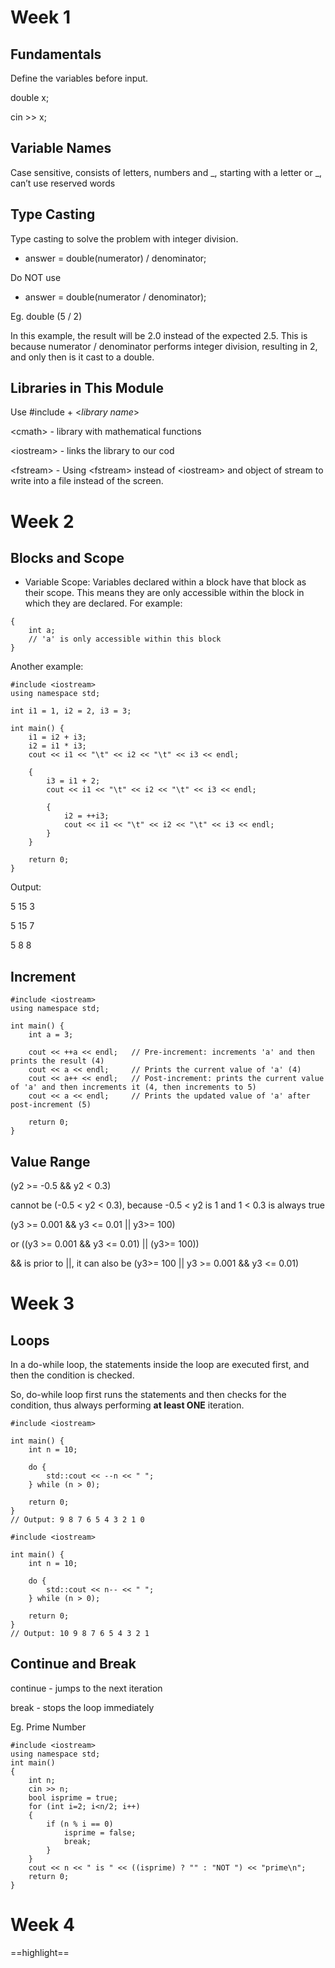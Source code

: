# Week 1
## Fundamentals

Define the variables before input.

double x;

cin >> x;

## Variable Names

Case sensitive, consists of letters, numbers and _, starting with a letter or _, can’t use reserved words

## Type Casting

Type casting to solve the problem with integer division.

  * answer = double(numerator) / denominator;
  
  Do NOT use
  
  * answer = double(numerator / denominator);

 Eg. double (5 / 2) 
  
 In this example, the result will be 2.0 instead of the expected 2.5. This is because numerator / denominator performs integer division, resulting in 2, and only then is it cast to a double.


## Libraries in This Module

Use #include + \<*library name*\>

\<cmath\> - library with mathematical functions

\<iostream\> - links the library to our cod

\<fstream\> - Using \<fstream\> instead of \<iostream\> and object of stream to write into a file instead of the screen.


# Week 2
## Blocks and Scope

* Variable Scope: Variables declared within a block have that block as their scope. This means they are only accessible within the block in which they are declared. For example:

```
{
    int a;
    // 'a' is only accessible within this block
}
```

Another example: 

```
#include <iostream>
using namespace std;

int i1 = 1, i2 = 2, i3 = 3;

int main() {
    i1 = i2 + i3;
    i2 = i1 * i3;
    cout << i1 << "\t" << i2 << "\t" << i3 << endl;

    {
        i3 = i1 + 2;
        cout << i1 << "\t" << i2 << "\t" << i3 << endl;

        {
            i2 = ++i3;
            cout << i1 << "\t" << i2 << "\t" << i3 << endl;
        }
    }

    return 0;
}
```

Output: 

5       15      3

5       15      7

5       8       8


## Increment

```
#include <iostream>
using namespace std;

int main() {
    int a = 3;

    cout << ++a << endl;   // Pre-increment: increments 'a' and then prints the result (4)
    cout << a << endl;     // Prints the current value of 'a' (4)
    cout << a++ << endl;   // Post-increment: prints the current value of 'a' and then increments it (4, then increments to 5)
    cout << a << endl;     // Prints the updated value of 'a' after post-increment (5)

    return 0;
}
```

## Value Range

(y2 >= -0.5 && y2 < 0.3)

cannot be (-0.5 < y2 < 0.3), because  -0.5 < y2 is 1 and 1 < 0.3 is always true

(y3 >= 0.001 && y3 <= 0.01 || y3>= 100) 

or ((y3 >= 0.001 && y3 <= 0.01) || (y3>= 100))

&& is prior to ||, it can also be (y3>= 100 || y3 >= 0.001 && y3 <= 0.01)


# Week 3
## Loops

In a do-while loop, the statements inside the loop are executed first, and then the condition is checked. 

So, do-while loop first runs the statements and then checks for the condition, thus always performing **at least ONE** iteration.

```
#include <iostream>

int main() {
    int n = 10;

    do {
        std::cout << --n << " ";
    } while (n > 0);

    return 0;
}
// Output: 9 8 7 6 5 4 3 2 1 0
```

```
#include <iostream>

int main() {
    int n = 10;

    do {
        std::cout << n-- << " ";
    } while (n > 0);

    return 0;
}
// Output: 10 9 8 7 6 5 4 3 2 1
```

## Continue and Break
continue - jumps to the next iteration

break - stops the loop immediately

Eg. Prime Number
```
#include <iostream>
using namespace std;
int main()
{
	int n;
	cin >> n;
	bool isprime = true;
	for (int i=2; i<n/2; i++)
	{
		if (n % i == 0) 
			isprime = false;
			break;
		}
	}
	cout << n << " is " << ((isprime) ? "" : "NOT ") << "prime\n";
	return 0;
}
```

# Week 4

==highlight==
































